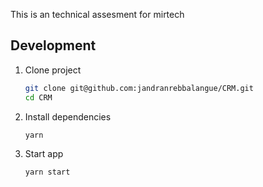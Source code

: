 This is an technical assesment for mirtech

## Development

1. Clone project

   ```bash
   git clone git@github.com:jandranrebbalangue/CRM.git
   cd CRM
   ```

2. Install dependencies

   ```bash
   yarn
   ```

3. Start app

   ```bash
   yarn start
   ```
